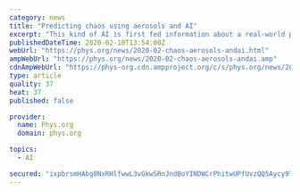 ```yaml
---
category: news
title: "Predicting chaos using aerosols and AI"
excerpt: "This kind of AI is first fed information about a real-world process, then, based on that data, it creates a simulation of that process. Motivated by game theory, a generative adversarial network receives both the ground truth (real) and randomly generated data (fake) and tries to determine which is real and which is fake. This process repeats ..."
publishedDateTime: 2020-02-10T13:54:00Z
webUrl: "https://phys.org/news/2020-02-chaos-aerosols-andai.html"
ampWebUrl: "https://phys.org/news/2020-02-chaos-aerosols-andai.amp"
cdnAmpWebUrl: "https://phys-org.cdn.ampproject.org/c/s/phys.org/news/2020-02-chaos-aerosols-andai.amp"
type: article
quality: 37
heat: 37
published: false

provider:
  name: Phys.org
  domain: phys.org

topics:
  - AI

secured: "ixpbrsmHAbg8NxRHlfwwL3vGkwSRnJndBoYINDWCrPhitwUPfUvzQQ5Aycy9Tnp1g71RqBu/zih2pVE/scr9mciupyA0rAKIR0AJ/AyfVNRwVZvuCVxv2RS0/LNjhOb8B+WY9rSaO2Ht/3C7+ZIriDBkHr0dNlaOpQvh7RAeDdr3iXB2XWhV/nVvHy6Fc/YsiHlCr+Nkj1SlPjli+y8cTuEdyA+AkKqdv6hatR0MRSRD5vgZR9NQ/w4DaCx8zSml5PiVg+9OwdAFS6UmYRLSifOk9bSuwtxiQtAsH/cBm9DeWzdJkmG98fr04kQLf8WFLeXprSgOqA1d/DUpOnNDUgetXS2fpZNmRzpC6CgyRPj/WA5sKXsJ9WHXec34hkETwMDGh5BjCo+nNIQnOFPLbDbpT3B6W6mLob0GBQ/vwS471ja+htsnTEGWJj6JoGzNdmGZN4ngVXTlStp/XGoAzWuU49JYBzxWq/OzWBRPGzo=;e+j+HZClDCUVkdYKNnsL9Q=="
---
```


